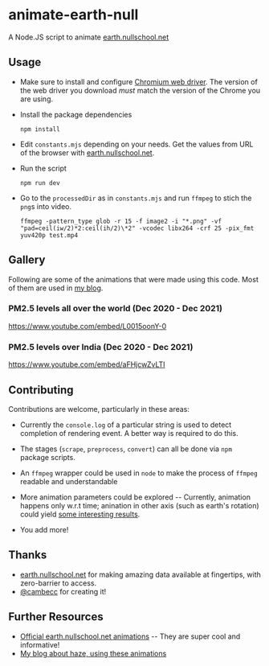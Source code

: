 # animate-earth-null

A Node.JS script to animate [earth.nullschool.net](https://earth.nullschool.net)

## Usage

- Make sure to install and configure [Chromium web driver](https://chromedriver.chromium.org/). The version of the web driver you download _must_ match the version of the Chrome you are using.

- Install the package dependencies

      npm install

- Edit `constants.mjs` depending on your needs. Get the values from URL of the browser with [earth.nullschool.net](https://earth.nullschool.net).

- Run the script

      npm run dev

- Go to the `processedDir` as in `constants.mjs` and run `ffmpeg` to stich the `png`s into video.

      ffmpeg -pattern_type glob -r 15 -f image2 -i "*.png" -vf "pad=ceil(iw/2)*2:ceil(ih/2)\*2" -vcodec libx264 -crf 25 -pix_fmt yuv420p test.mp4

## Gallery

Following are some of the animations that were made using this code. Most of them are used in [my blog](https://vinayakakv.com).

### PM2.5 levels all over the world (Dec 2020 - Dec 2021)

https://www.youtube.com/embed/L0015oonY-0

### PM2.5 levels over India (Dec 2020 - Dec 2021)

https://www.youtube.com/embed/aFHjcwZvLTI

## Contributing

Contributions are welcome, particularly in these areas:

- Currently the `console.log` of a particular string is used to detect completion of rendering event. A better way is required to do this.

- The stages (`scrape`, `preprocess`, `convert`) can all be done via `npm` package scripts.

- An `ffmpeg` wrapper could be used in `node` to make the process of `ffmpeg` readable and understandable

- More animation parameters could be explored -- Currently, animation happens only w.r.t time; anination in other axis (such as earth's rotation) could yield [some interesting results]().

- You add more!

## Thanks

- [earth.nullschool.net](earth.nullschool.net) for making amazing data available at fingertips, with zero-barrier to access.
- [@cambecc](https://github.com/cambecc) for creating it!

## Further Resources

- [Official earth.nullschool.net animations](https://www.facebook.com/EarthWindMap/videos) -- They are super cool and informative!
- [My blog about haze, using these animations](https://vinayakakv.com/blog/missing-mountains)
